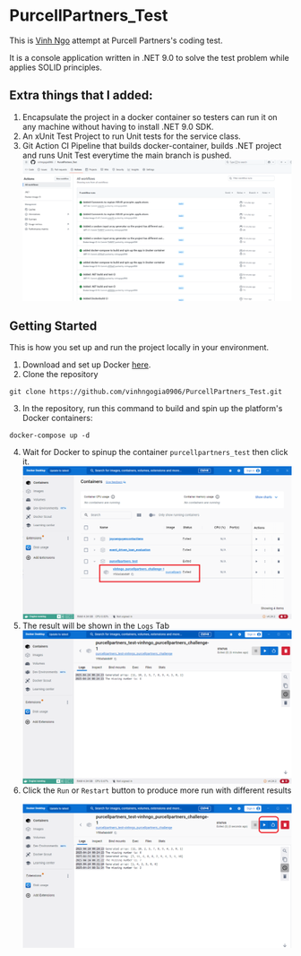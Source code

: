 # PurcellPartners_Test
This is [Vinh Ngo](https://github.com/vinhngogia0906) attempt at Purcell Partners's coding test.

It is a console application written in .NET 9.0 to solve the test problem while applies SOLID principles.

## Extra things that I added:
1. Encapsulate the project in a docker container so testers can run it on any machine without having to install .NET 9.0 SDK.
2. An xUnit Test Project to run Unit tests for the service class.
3. Git Action CI Pipeline that builds docker-container, builds .NET project and runs Unit Test everytime the main branch is pushed.
![CI Results](CI_Results.png)

## Getting Started
This is how you set up and run the project locally in your environment.
1. Download and set up Docker [here](https://docs.docker.com/get-started/get-docker/).
2. Clone the repository
```
git clone https://github.com/vinhngogia0906/PurcellPartners_Test.git
```
3. In the repository, run this command to build and spin up the platform's Docker containers:
```
docker-compose up -d
```
4. Wait for Docker to spinup the container `purcellpartners_test` then click it.
![Docker Container](Docker_container.png)
5. The result will be shown in the `Logs` Tab
![Run Results](Run_result.png)
6. Click the `Run` or `Restart` button to produce more run with different results
![Rerun Results](Rerun.png)